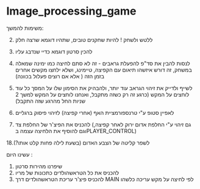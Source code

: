 # Image_processing_game

משימות להמשך:

2. ללטש ולשחק ! להיות שחקנים טובים, שתהיו דוגמא שרצה חלק
   
4. להכין סרטון דוגמא כדיי שנדבג עליו
   
8. לנסות להבין את סד"פ להפעלת גראבים - זה לא סתם לחיצה כמו ימינה שמאלה במשחק, זה דורש איזשהו תיאום עם הקפיצה, טיימינג, ושלא ילחצו מקשים אחרים בזמן הזה ( אלא אם רוצים פעלול בכוונה)
   
10. לשייף ולדייק את זיהוי הגראב עוד יותר, ולהבהיק את הסימון שלו על המסך כל עוד לוחצים על המקש (כרגע זה רק כשזה מתקבל, ואנחנו לוחצים על המקש למשך 2 שניות החל מהרגע שזה התקבל)
 
12.  לאפיין סטופ ע"י טרנספורמציית האף (אחרי קפיצה) לזיהוי פיסוק ברגליים
    
14.  להכניס את הפיצ'ר של החלפת צד (גם זיהוי ע"י החלפת אדום ירוק לאחר קפיצה, וגם להוסיף את הלחיצה עצמה בPLAYER_CONTROL)
    
18.לשפר קליטה של הצבע האדום (בשעת לילה פחות קלט אותו?)

עשינו היום :
1. שיפרנו מהירות סרטון
2.  להכניס את כל הטראשהולדים כתכונות של מריו
3. להכניס פיצ'ר עריכת הטראשהולדים דרך MAIN לפי לחיצה על מקש עריכה כלשהו
